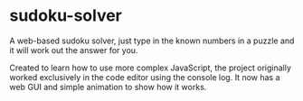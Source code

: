 # sudoku-solver
A web-based sudoku solver, just type in the known numbers in a puzzle and it will work out the answer for you.

Created to learn how to use more complex JavaScript, the project originally worked exclusively in the code editor using the console log.
It now has a web GUI and simple animation to show how it works.
